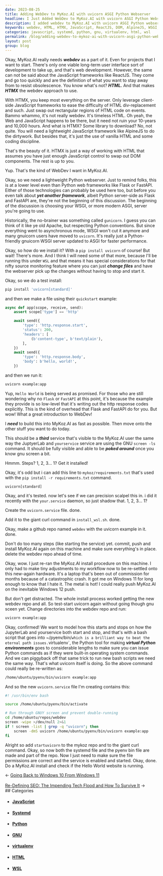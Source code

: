 ```yaml
---
date: 2023-08-25
title: Adding WebDev to MyKoz.AI with uvicorn ASGI Python Webserver
headline: I Just Added WebDev to MyKoz.AI with uvicorn ASGI Python Webserver!
description: I added webdev to MyKoz.AI with uvicorn ASGI Python webserver. Follow the steps I used to add another monitorable service running through GNU screen that opens new possibilities. This sets the stage for writing a sample HTMX app.
keywords: webdev, HTML, HTMX, JavaScript, ReactJS, DOM, AlpineJS, WSGI, ASGI, gunicorn, uvicorn, WSL, Flask, FastAPI, Python, webserver, HTTP, virtualenv, systemd, GNU, screen
categories: javascript, systemd, python, gnu, virtualenv, html, wsl
permalink: /blog/adding-webdev-to-mykoz-ai-with-uvicorn-asgi-python-webserver/
layout: post
group: blog
---
```



Okay, MyKoz.AI really needs ***webdev*** as a part of it. Even for projects
that I want to start. There's only one viable long-term user interface sort of
development to take up, and that's web development. However, the same can not
be said about the JavaScript frameworks like ReactJS. They come and go too
quickly and are the definition of what you want to stay away from to resist
obsolescence. You know what's not? ***HTML.*** And that makes ***HTMX*** the
webdev approach to use. 

With HTMX, you keep most everything on the server. Only leverage client-side
JavaScript frameworks to ease the difficulty of HTML div-replacement and such.
Just swap out rectangular regions of HTML code on events. Bammo whammo, it's
not really webdev. It's timeless HTML. Oh yeah, the Web and JavaScript happens
to be there, but it need not ruin your 10-years and 10,000 hours. And what is
HTMX? Some library to download? No, not quite. You will need a lightweight
JavaScript framework like AlpineJS to do the dirtywork. But besides that, it's
just the use of vanilla HTML and some coding discipline.

That's the beauty of it. HTMX is just a way of working with HTML that assumes
you have just enough JavaScript control to swap out DOM components. The rest is
up to you.

Yup. That's the kind of WebDev I want in MyKoz.AI.

Okay, so we need a lightweight Python webserver. Just to remind folks, this is
at a lower level even than Python web frameworks like Flask or FastAPI. Either
of those technologies can probably be used here too, but before you even talk
about ***yet another framework***, albeit Python server-side as Flask and
FastAPI are, they're not the beginning of this discussion. The beginning of the
discussion is choosing your WSGI, or more modern ASGI, server you're going to
use. 

Historically, the no-brainer was something called `gunicorn`. I guess you can
think of it like ye old Apache, but respecting Python conventions. But since
everything went to asynchronous mode, WSGI won't cut it anymore and many
gnuicorn users have moved to `uvicorn`. It's really just a Python-friendly
gnuicorn WSGI server updated to ASGI for faster performance.

Okay, so how do we install it? With a `pip install uvicorn` of course! But
wait! There's more. And I think I will need some of that more, because I'll be
running this under `WSL` and that means it has special considerations for that
nifty source monitoring feature where you can just ***change files*** and have
the webserver pick up the changes without having to stop and start it.

Okay, so we do a test install:

```bash
pip install 'uvicorn[standard]'
```

and then we make a file using their `quickstart` example:

```python
async def app(scope, receive, send):
    assert scope['type'] == 'http'

    await send({
        'type': 'http.response.start',
        'status': 200,
        'headers': [
            (b'content-type', b'text/plain'),
        ],
    })
    await send({
        'type': 'http.response.body',
        'body': b'hello, world!',
    })
```

and then we run it:

```bash
uvicorn example:app
```

Yup, `Hello World` is being served as promised. For those who are still
wondering why no `Flask` or `FastAPI` at this point, it's because the example
they provide is so low-level that it's writing out the http response codes
explicitly. This is the kind of overhead that Flask and FastAPI do for you. But
wow! What a great introduction to WebDev!

I ***need*** to build this into MyKoz.AI as fast as possible. Then move onto
the other stuff you want to do today.

This should be a ***third*** service that's visible to the MyKoz.AI user the
same way the JuptyerLab and `yourservice` service are using the GNU `screen
-ls` command. It should be fully visible and able to be ***poked around*** once
you know gnu screen a bit.

Hmmm. Steps? 1, 2, 3... 1? Get it installed! 

Okay, it's odd but i can add this line to `mykoz/requirements.txt` that's used
with the `pip install -r requirements.txt` command.

```
uvicorn[standard]
```

Okay, and it's tested. now let's see if we can precision scalpel this in. i did
it recently with the `your.service` daemon, so just shadow that. 1, 2, 3... 1?

Create the `uvicorn.service` file. done.

Add it to the giant curl command in `install_wsl.sh`. done.

Okay, make a github repo named `webdev` with the uvicorn example in it. done.

Don't do too many steps (like starting the service) yet. commit, push and
install MyKoz.AI again on this machine and make sure everything's in place.
delete the webdev repo ahead of time.

Okay, wow. I just re-ran the MyKoz.AI install procedure on this machine. I only
had to make tiny adjustments to my workflow now to be re-settled onto this
new-again hardware. It's a laptop that's been out of commission for months
because of a catastrophic crash. It got me on Windows 11 for long enough to
know that I hate it. The metal is hot! I could really push MyKoz.AI on the
inevitable Windows 12 push.

But don't get distracted. The whole install process worked getting the new
webdev repo and all. So test-start uvicorn again without going though gnu sceen
yet. Change directories into the webdev repo and run:

```bash
uvicorn example:app
```

Okay, confirmed! We want to model how this starts and stops on how the
JupyterLab and yourservice both start and stop, and that's with a bash script
that goes into ~/pyenv/bin/` which is a brilliant way to beat the eternal path
issues. `virtualenv`, the Python tool for making ***virtual Python
environments*** goes to considerable lengths to make sure you can issue Python
commands as if they were built-in operating system commands. And we can
piggyback off that same trick to run new bash scripts we need the same way.
That's what uvicorn itself is doing. So the above command could really be
re-written as:

```bash
/home/ubuntu/pyenv/bin/uvicorn example:app
```

And so the new `uvicorn.service` file I'm creating contains this:

```bash
#! /usr/bin/env bash

source /home/ubuntu/pyenv/bin/activate

# Run through GNUY screen and prevent double-running
cd /home/ubuntu/repos/webdev
screen -wipe >/dev/null 2>&1
if ! screen -list | grep -q "uvicorn"; then
    screen -dmS uvicorn /home/ubuntu/pyenv/bin/uvicorn example:app
fi
```

Alright so add `startuvicorn` to the mykoz repo and to the giant curl command.
Okay, so now both the systemd file and the pyenv bin file are made and part of
the repo. Now I just need to make sure the file permissions are correct and the
service is enabled and started. Okay, done. Do a MyKoz.AI install and check if
the Hello World website is running.
















<div class="arrow-links"><div class="post-nav-prev"><span class="arrow">&larr;&nbsp;</span><a href="/blog/going-back-to-windows-10-from-windows-11/">Going Back to Windows 10 From Windows 11</a></div> &nbsp; <div class="post-nav-next"><a href="/blog/re-defining-seo-the-impending-tech-flood-and-how-to-survive-it/">Re-Defining SEO: The Impending Tech Flood and How To Survive It</a><span class="arrow">&nbsp;&rarr;</span></div></div>
## Categories

<ul>
<li><h4><a href='/javascript/'>JavaScript</a></h4></li>
<li><h4><a href='/systemd/'>Systemd</a></h4></li>
<li><h4><a href='/python/'>Python</a></h4></li>
<li><h4><a href='/gnu/'>GNU</a></h4></li>
<li><h4><a href='/virtualenv/'>virtualenv</a></h4></li>
<li><h4><a href='/html/'>HTML</a></h4></li>
<li><h4><a href='/wsl/'>WSL</a></h4></li></ul>
